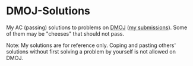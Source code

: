 # DMOJ-Solutions

My AC (passing) solutions to problems on [DMOJ](https://dmoj.ca/) ([my submissions](https://dmoj.ca/submissions/user/crackersamdjam/?status=AC)). Some of them may be "cheeses" that should not pass.

Note: My solutions are for reference only. Coping and pasting others' solutions without first solving a problem by yourself is not allowed on DMOJ.


